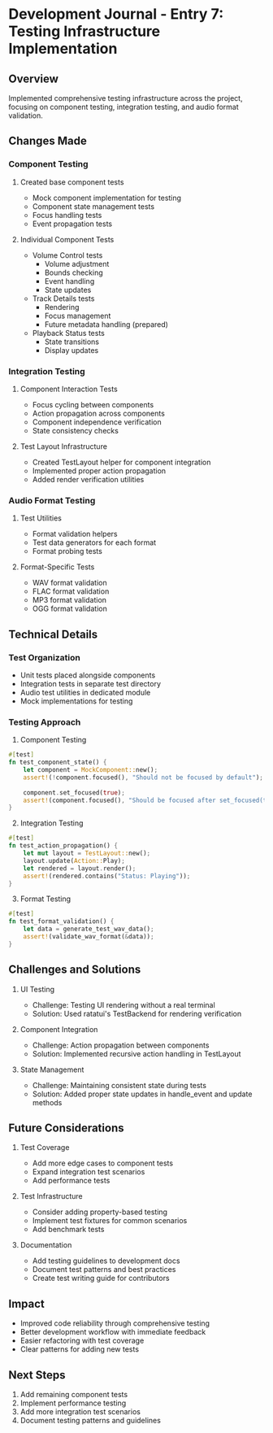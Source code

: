# Development Journal - Entry 7: Testing Infrastructure Implementation

## Overview
Implemented comprehensive testing infrastructure across the project, focusing on component testing, integration testing, and audio format validation.

## Changes Made

### Component Testing
1. Created base component tests
   - Mock component implementation for testing
   - Component state management tests
   - Focus handling tests
   - Event propagation tests

2. Individual Component Tests
   - Volume Control tests
     * Volume adjustment
     * Bounds checking
     * Event handling
     * State updates
   - Track Details tests
     * Rendering
     * Focus management
     * Future metadata handling (prepared)
   - Playback Status tests
     * State transitions
     * Display updates

### Integration Testing
1. Component Interaction Tests
   - Focus cycling between components
   - Action propagation across components
   - Component independence verification
   - State consistency checks

2. Test Layout Infrastructure
   - Created TestLayout helper for component integration
   - Implemented proper action propagation
   - Added render verification utilities

### Audio Format Testing
1. Test Utilities
   - Format validation helpers
   - Test data generators for each format
   - Format probing tests

2. Format-Specific Tests
   - WAV format validation
   - FLAC format validation
   - MP3 format validation
   - OGG format validation

## Technical Details

### Test Organization
- Unit tests placed alongside components
- Integration tests in separate test directory
- Audio test utilities in dedicated module
- Mock implementations for testing

### Testing Approach
1. Component Testing
```rust
#[test]
fn test_component_state() {
    let component = MockComponent::new();
    assert!(!component.focused(), "Should not be focused by default");
    
    component.set_focused(true);
    assert!(component.focused(), "Should be focused after set_focused(true)");
}
```

2. Integration Testing
```rust
#[test]
fn test_action_propagation() {
    let mut layout = TestLayout::new();
    layout.update(Action::Play);
    let rendered = layout.render();
    assert!(rendered.contains("Status: Playing"));
}
```

3. Format Testing
```rust
#[test]
fn test_format_validation() {
    let data = generate_test_wav_data();
    assert!(validate_wav_format(&data));
}
```

## Challenges and Solutions

1. UI Testing
   - Challenge: Testing UI rendering without a real terminal
   - Solution: Used ratatui's TestBackend for rendering verification

2. Component Integration
   - Challenge: Action propagation between components
   - Solution: Implemented recursive action handling in TestLayout

3. State Management
   - Challenge: Maintaining consistent state during tests
   - Solution: Added proper state updates in handle_event and update methods

## Future Considerations

1. Test Coverage
   - Add more edge cases to component tests
   - Expand integration test scenarios
   - Add performance tests

2. Test Infrastructure
   - Consider adding property-based testing
   - Implement test fixtures for common scenarios
   - Add benchmark tests

3. Documentation
   - Add testing guidelines to development docs
   - Document test patterns and best practices
   - Create test writing guide for contributors

## Impact
- Improved code reliability through comprehensive testing
- Better development workflow with immediate feedback
- Easier refactoring with test coverage
- Clear patterns for adding new tests

## Next Steps
1. Add remaining component tests
2. Implement performance testing
3. Add more integration test scenarios
4. Document testing patterns and guidelines
